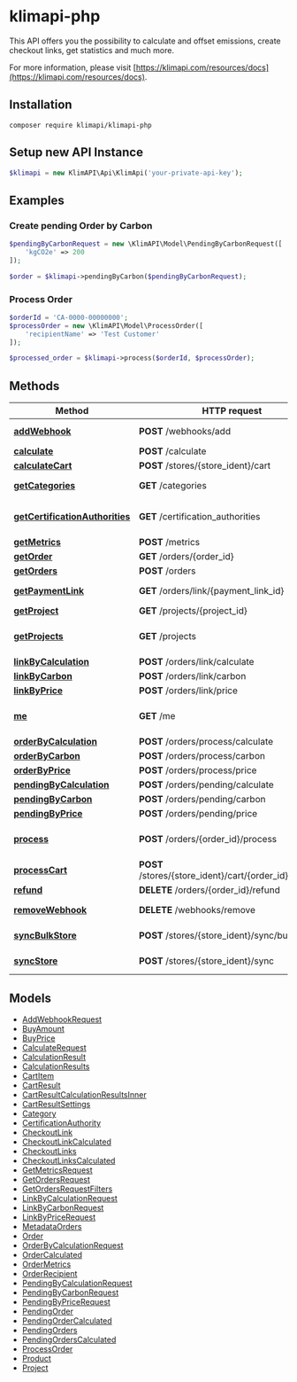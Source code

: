 # klimapi-php

This API offers you the possibility to calculate and offset emissions, create checkout links, get statistics and much more.

For more information, please visit [https://klimapi.com/resources/docs](https://klimapi.com/resources/docs).

## Installation

`composer require klimapi/klimapi-php`

## Setup new API Instance

```php
$klimapi = new KlimAPI\Api\KlimApi('your-private-api-key');
```

## Examples

### Create pending Order by Carbon

```php
$pendingByCarbonRequest = new \KlimAPI\Model\PendingByCarbonRequest([
    'kgCO2e' => 200
]);

$order = $klimapi->pendingByCarbon($pendingByCarbonRequest);
```

### Process Order

```php
$orderId = 'CA-0000-00000000';
$processOrder = new \KlimAPI\Model\ProcessOrder([
    'recipientName' => 'Test Customer'
]);

$processed_order = $klimapi->process($orderId, $processOrder);
```

## Methods

Method | HTTP request | Description
------------- | ------------- | -------------
[**addWebhook**](docs/Api/KlimApi.md#addwebhook) | **POST** /webhooks/add | Add Webhook
[**calculate**](docs/Api/KlimApi.md#calculate) | **POST** /calculate | Calculate
[**calculateCart**](docs/Api/KlimApi.md#calculatecart) | **POST** /stores/{store_ident}/cart | Calculate
[**getCategories**](docs/Api/KlimApi.md#getcategories) | **GET** /categories | Get all Categories
[**getCertificationAuthorities**](docs/Api/KlimApi.md#getcertificationauthorities) | **GET** /certification_authorities | Get all Certification Authorities
[**getMetrics**](docs/Api/KlimApi.md#getmetrics) | **POST** /metrics | Order Metrics
[**getOrder**](docs/Api/KlimApi.md#getorder) | **GET** /orders/{order_id} | Get Order
[**getOrders**](docs/Api/KlimApi.md#getorders) | **POST** /orders | Get Orders
[**getPaymentLink**](docs/Api/KlimApi.md#getpaymentlink) | **GET** /orders/link/{payment_link_id} | Get Checkout Link
[**getProject**](docs/Api/KlimApi.md#getproject) | **GET** /projects/{project_id} | Get Project
[**getProjects**](docs/Api/KlimApi.md#getprojects) | **GET** /projects | Get all supported Projects
[**linkByCalculation**](docs/Api/KlimApi.md#linkbycalculation) | **POST** /orders/link/calculate | By calculation
[**linkByCarbon**](docs/Api/KlimApi.md#linkbycarbon) | **POST** /orders/link/carbon | By carbon
[**linkByPrice**](docs/Api/KlimApi.md#linkbyprice) | **POST** /orders/link/price | By price
[**me**](docs/Api/KlimApi.md#me) | **GET** /me | Get Authenticated User
[**orderByCalculation**](docs/Api/KlimApi.md#orderbycalculation) | **POST** /orders/process/calculate | By calculation
[**orderByCarbon**](docs/Api/KlimApi.md#orderbycarbon) | **POST** /orders/process/carbon | By carbon
[**orderByPrice**](docs/Api/KlimApi.md#orderbyprice) | **POST** /orders/process/price | By price
[**pendingByCalculation**](docs/Api/KlimApi.md#pendingbycalculation) | **POST** /orders/pending/calculate | By calculation
[**pendingByCarbon**](docs/Api/KlimApi.md#pendingbycarbon) | **POST** /orders/pending/carbon | By carbon
[**pendingByPrice**](docs/Api/KlimApi.md#pendingbyprice) | **POST** /orders/pending/price | By price
[**process**](docs/Api/KlimApi.md#process) | **POST** /orders/{order_id}/process | Process pending Order
[**processCart**](docs/Api/KlimApi.md#processcart) | **POST** /stores/{store_ident}/cart/{order_id}/process | Process cart
[**refund**](docs/Api/KlimApi.md#refund) | **DELETE** /orders/{order_id}/refund | Refund Order
[**removeWebhook**](docs/Api/KlimApi.md#removewebhook) | **DELETE** /webhooks/remove | Remove Webhook
[**syncBulkStore**](docs/Api/KlimApi.md#syncbulkstore) | **POST** /stores/{store_ident}/sync/bulk | Sync multiple Products
[**syncStore**](docs/Api/KlimApi.md#syncstore) | **POST** /stores/{store_ident}/sync | Sync a single Product

## Models

- [AddWebhookRequest](docs/Model/AddWebhookRequest.md)
- [BuyAmount](docs/Model/BuyAmount.md)
- [BuyPrice](docs/Model/BuyPrice.md)
- [CalculateRequest](docs/Model/CalculateRequest.md)
- [CalculationResult](docs/Model/CalculationResult.md)
- [CalculationResults](docs/Model/CalculationResults.md)
- [CartItem](docs/Model/CartItem.md)
- [CartResult](docs/Model/CartResult.md)
- [CartResultCalculationResultsInner](docs/Model/CartResultCalculationResultsInner.md)
- [CartResultSettings](docs/Model/CartResultSettings.md)
- [Category](docs/Model/Category.md)
- [CertificationAuthority](docs/Model/CertificationAuthority.md)
- [CheckoutLink](docs/Model/CheckoutLink.md)
- [CheckoutLinkCalculated](docs/Model/CheckoutLinkCalculated.md)
- [CheckoutLinks](docs/Model/CheckoutLinks.md)
- [CheckoutLinksCalculated](docs/Model/CheckoutLinksCalculated.md)
- [GetMetricsRequest](docs/Model/GetMetricsRequest.md)
- [GetOrdersRequest](docs/Model/GetOrdersRequest.md)
- [GetOrdersRequestFilters](docs/Model/GetOrdersRequestFilters.md)
- [LinkByCalculationRequest](docs/Model/LinkByCalculationRequest.md)
- [LinkByCarbonRequest](docs/Model/LinkByCarbonRequest.md)
- [LinkByPriceRequest](docs/Model/LinkByPriceRequest.md)
- [MetadataOrders](docs/Model/MetadataOrders.md)
- [Order](docs/Model/Order.md)
- [OrderByCalculationRequest](docs/Model/OrderByCalculationRequest.md)
- [OrderCalculated](docs/Model/OrderCalculated.md)
- [OrderMetrics](docs/Model/OrderMetrics.md)
- [OrderRecipient](docs/Model/OrderRecipient.md)
- [PendingByCalculationRequest](docs/Model/PendingByCalculationRequest.md)
- [PendingByCarbonRequest](docs/Model/PendingByCarbonRequest.md)
- [PendingByPriceRequest](docs/Model/PendingByPriceRequest.md)
- [PendingOrder](docs/Model/PendingOrder.md)
- [PendingOrderCalculated](docs/Model/PendingOrderCalculated.md)
- [PendingOrders](docs/Model/PendingOrders.md)
- [PendingOrdersCalculated](docs/Model/PendingOrdersCalculated.md)
- [ProcessOrder](docs/Model/ProcessOrder.md)
- [Product](docs/Model/Product.md)
- [Project](docs/Model/Project.md)
